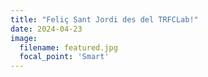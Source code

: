 ```yaml
---
title: "Feliç Sant Jordi des del TRFCLab!"
date: 2024-04-23
image:
  filename: featured.jpg
  focal_point: 'Smart'
---
```


